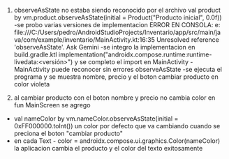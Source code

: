 1. observeAsState no estaba siendo reconocido por el archivo
    val product by vm.product.observeAsState(initial = Product("Producto inicial", 0.0f))
-se probo varias versiones de implementacion
    ERROR EN CONSOLA: e: file:///C:/Users/pedro/AndroidStudioProjects/Inventario/app/src/main/java/com/example/inventario/MainActivity.kt:16:35 Unresolved reference 'observeAsState'. Ask Gemini
-se integro la implementacion en build.gradle.ktl
       implementation("androidx.compose.runtime:runtime-livedata:<versión>")
y se completo el import en MainActivity
-MainActivity puede reconocer sin errores observeAsState 
-se ejecuta el programa y se muestra nombre, precio y el boton cambiar producto en color violeta

2. al cambiar producto con el boton nombre y precio no cambia color
    en fun MainScreen se agrego
- val nameColor by vm.nameColor.observeAsState(initial = 0xFF000000.toInt())
    un color por defecto que va cambiando cuando se preciona el boton "cambiar producto"
- en cada Text - color = androidx.compose.ui.graphics.Color(nameColor)
    la aplicacion cambia el producto y el color del texto exitosamente
